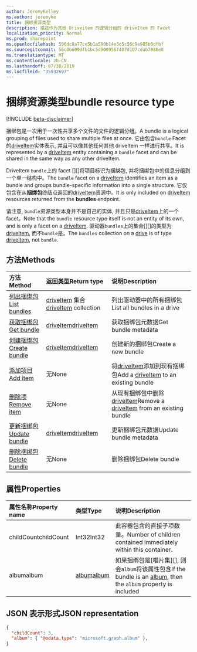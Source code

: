 ```yaml
---
author: JeremyKelley
ms.author: jeremyke
title: 捆绑资源类型
description: 描述作为其他 Driveitem 的逻辑分组的 driveItem 的 Facet
localization_priority: Normal
ms.prod: sharepoint
ms.openlocfilehash: 596dc8a77ce5b1e580b14e3e5c56c9e985b0dfbf
ms.sourcegitcommit: 56c0b609dfb1bc5d900956f407d107cdab7086e8
ms.translationtype: MT
ms.contentlocale: zh-CN
ms.lasthandoff: 07/30/2019
ms.locfileid: "35932697"
---
```

# <a name="bundle-resource-type"></a><span data-ttu-id="99936-103">捆绑资源类型</span><span class="sxs-lookup"><span data-stu-id="99936-103">bundle resource type</span></span>

[!INCLUDE [beta-disclaimer](../../includes/beta-disclaimer.md)]

<span data-ttu-id="99936-104">捆绑包是一次用于一次性共享多个文件的文件的逻辑分组。</span><span class="sxs-lookup"><span data-stu-id="99936-104">A bundle is a logical grouping of files used to share multiple files at once.</span></span> <span data-ttu-id="99936-105">它由包含`bundle` Facet 的[driveItem][]实体表示, 并且可以像其他任何其他 driveItem 一样进行共享。</span><span class="sxs-lookup"><span data-stu-id="99936-105">It is represented by a [driveItem][] entity containing a `bundle` facet and can be shared in the same way as any other driveItem.</span></span>

<span data-ttu-id="99936-106">DriveItem `bundle`上的 facet [][]将项目标识为捆绑包, 并将捆绑包中的信息分组到一个单一结构中。</span><span class="sxs-lookup"><span data-stu-id="99936-106">The `bundle` facet on a [driveItem][] identifies an item as a bundle and groups bundle-specific information into a single structure.</span></span> <span data-ttu-id="99936-107">它仅包含在从**捆绑包**终结点返回的[driveItem][]资源中。</span><span class="sxs-lookup"><span data-stu-id="99936-107">It is only included on [driveItem][] resources returned from the **bundles** endpoint.</span></span>

<span data-ttu-id="99936-108">请注意, `bundle`资源类型本身并不是自己的实体, 并且只是[driveItem][]上的一个 facet。</span><span class="sxs-lookup"><span data-stu-id="99936-108">Note that the `bundle` resource type itself is not an entity of its own, and is only a facet on a [driveItem][].</span></span> <span data-ttu-id="99936-109">驱动器`bundles`上的集合[][]的类型为[driveItem][], 而不`bundle`是。</span><span class="sxs-lookup"><span data-stu-id="99936-109">The `bundles` collection on a [drive][] is of type [driveItem][], not `bundle`.</span></span>

## <a name="methods"></a><span data-ttu-id="99936-110">方法</span><span class="sxs-lookup"><span data-stu-id="99936-110">Methods</span></span>

|                        <span data-ttu-id="99936-111">方法</span><span class="sxs-lookup"><span data-stu-id="99936-111">Method</span></span>             |         <span data-ttu-id="99936-112">返回类型</span><span class="sxs-lookup"><span data-stu-id="99936-112">Return type</span></span>      | <span data-ttu-id="99936-113">说明</span><span class="sxs-lookup"><span data-stu-id="99936-113">Description</span></span>        |
| :---------------------------------------- | :----------------------- | :------------------|
| <span data-ttu-id="99936-114">[列出捆绑包][bundle-list]</span><span class="sxs-lookup"><span data-stu-id="99936-114">[List bundles][bundle-list]</span></span>               | <span data-ttu-id="99936-115">[driveItem][] 集合</span><span class="sxs-lookup"><span data-stu-id="99936-115">[driveItem][] collection</span></span> | <span data-ttu-id="99936-116">列出驱动器中的所有捆绑包</span><span class="sxs-lookup"><span data-stu-id="99936-116">List all bundles in a drive</span></span> |
| <span data-ttu-id="99936-117">[获取捆绑包][bundle-get]</span><span class="sxs-lookup"><span data-stu-id="99936-117">[Get bundle][bundle-get]</span></span>                  | <span data-ttu-id="99936-118">[driveItem][]</span><span class="sxs-lookup"><span data-stu-id="99936-118">[driveItem][]</span></span>            | <span data-ttu-id="99936-119">获取捆绑包元数据</span><span class="sxs-lookup"><span data-stu-id="99936-119">Get bundle metadata</span></span> |
| <span data-ttu-id="99936-120">[创建捆绑包][bundle-create]</span><span class="sxs-lookup"><span data-stu-id="99936-120">[Create bundle][bundle-create]</span></span>            | <span data-ttu-id="99936-121">[driveItem][]</span><span class="sxs-lookup"><span data-stu-id="99936-121">[driveItem][]</span></span>            | <span data-ttu-id="99936-122">创建新的捆绑包</span><span class="sxs-lookup"><span data-stu-id="99936-122">Create a new bundle</span></span> |
| <span data-ttu-id="99936-123">[添加项目][bundle-add-item]</span><span class="sxs-lookup"><span data-stu-id="99936-123">[Add item][bundle-add-item]</span></span>               | <span data-ttu-id="99936-124">无</span><span class="sxs-lookup"><span data-stu-id="99936-124">None</span></span>                     | <span data-ttu-id="99936-125">将[driveItem][]添加到现有捆绑包</span><span class="sxs-lookup"><span data-stu-id="99936-125">Add a [driveItem][] to an existing bundle</span></span> |
| <span data-ttu-id="99936-126">[删除项][bundle-remove-item]</span><span class="sxs-lookup"><span data-stu-id="99936-126">[Remove item][bundle-remove-item]</span></span>         | <span data-ttu-id="99936-127">无</span><span class="sxs-lookup"><span data-stu-id="99936-127">None</span></span>                     | <span data-ttu-id="99936-128">从现有捆绑包中删除[driveItem][]</span><span class="sxs-lookup"><span data-stu-id="99936-128">Remove a [driveItem][] from an existing bundle</span></span> |
| <span data-ttu-id="99936-129">[更新捆绑包][bundle-update]</span><span class="sxs-lookup"><span data-stu-id="99936-129">[Update bundle][bundle-update]</span></span>            | <span data-ttu-id="99936-130">[driveItem][]</span><span class="sxs-lookup"><span data-stu-id="99936-130">[driveItem][]</span></span>            | <span data-ttu-id="99936-131">更新捆绑包元数据</span><span class="sxs-lookup"><span data-stu-id="99936-131">Update bundle metadata</span></span> |
| <span data-ttu-id="99936-132">[删除捆绑包][bundle-delete]</span><span class="sxs-lookup"><span data-stu-id="99936-132">[Delete bundle][bundle-delete]</span></span>            | <span data-ttu-id="99936-133">无</span><span class="sxs-lookup"><span data-stu-id="99936-133">None</span></span>                     | <span data-ttu-id="99936-134">删除捆绑包</span><span class="sxs-lookup"><span data-stu-id="99936-134">Delete bundle</span></span> |


## <a name="properties"></a><span data-ttu-id="99936-135">属性</span><span class="sxs-lookup"><span data-stu-id="99936-135">Properties</span></span>

| <span data-ttu-id="99936-136">属性名称</span><span class="sxs-lookup"><span data-stu-id="99936-136">Property name</span></span> | <span data-ttu-id="99936-137">类型</span><span class="sxs-lookup"><span data-stu-id="99936-137">Type</span></span>      | <span data-ttu-id="99936-138">说明</span><span class="sxs-lookup"><span data-stu-id="99936-138">Description</span></span>
|:--------------|:----------|:------------------------------------------------
| <span data-ttu-id="99936-139">childCount</span><span class="sxs-lookup"><span data-stu-id="99936-139">childCount</span></span>    | <span data-ttu-id="99936-140">Int32</span><span class="sxs-lookup"><span data-stu-id="99936-140">Int32</span></span>     | <span data-ttu-id="99936-141">此容器包含的直接子项数量。</span><span class="sxs-lookup"><span data-stu-id="99936-141">Number of children contained immediately within this container.</span></span>
| <span data-ttu-id="99936-142">album</span><span class="sxs-lookup"><span data-stu-id="99936-142">album</span></span>         | <span data-ttu-id="99936-143">[album][]</span><span class="sxs-lookup"><span data-stu-id="99936-143">[album][]</span></span> | <span data-ttu-id="99936-144">如果捆绑包是[唱片集][], 则会`album`将该属性包含</span><span class="sxs-lookup"><span data-stu-id="99936-144">If the bundle is an [album][], then the `album` property is included</span></span>

## <a name="json-representation"></a><span data-ttu-id="99936-145">JSON 表示形式</span><span class="sxs-lookup"><span data-stu-id="99936-145">JSON representation</span></span>

<!-- { "blockType": "resource", "@odata.type": "microsoft.graph.bundle" } -->
```json
{
  "childCount": 3,
  "album": { "@odata.type": "microsoft.graph.album" },
}
```

[album]: album.md
[drive]: drive.md
[driveItem]: driveItem.md

[bundle-list]: ../api/bundle-list.md
[bundle-get]: ../api/bundle-get.md
[bundle-create]: ../api/drive-post-bundles.md
[bundle-add-item]: ../api/bundle-addItem.md
[bundle-remove-item]: ../api/bundle-removeItem.md
[bundle-update]: ../api/bundle-update.md
[bundle-delete]: ../api/bundle-delete.md
